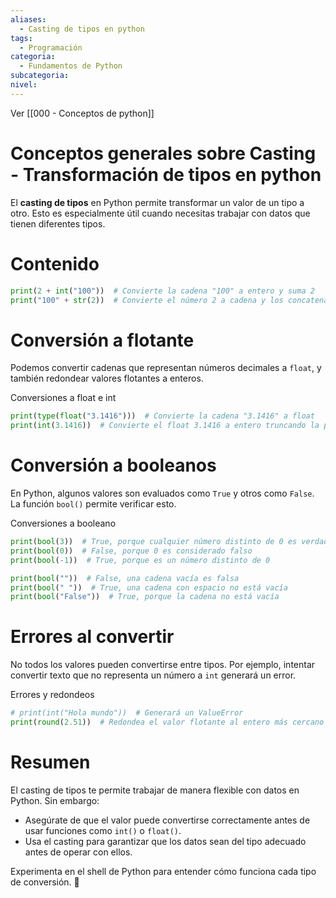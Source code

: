 ```yaml
---
aliases:
  - Casting de tipos en python
tags:
  - Programación
categoria:
  - Fundamentos de Python
subcategoria: 
nivel:
---
```


Ver [[000 - Conceptos de python]]

# Conceptos generales sobre  Casting - Transformación de tipos en python

El **casting de tipos** en Python permite transformar un valor de un tipo a otro. Esto es especialmente útil cuando necesitas trabajar con datos que tienen diferentes tipos.

# Contenido

```python
print(2 + int("100"))  # Convierte la cadena "100" a entero y suma 2
print("100" + str(2))  # Convierte el número 2 a cadena y los concatena: "1002"
```

# Conversión a flotante

Podemos convertir cadenas que representan números decimales a `float`, y también redondear valores flotantes a enteros.

Conversiones a float e int

```python
print(type(float("3.1416")))  # Convierte la cadena "3.1416" a float
print(int(3.1416))  # Convierte el float 3.1416 a entero truncando la parte decimal
```

# Conversión a booleanos

En Python, algunos valores son evaluados como `True` y otros como `False`. La función `bool()` permite verificar esto.

Conversiones a booleano

```python
print(bool(3))  # True, porque cualquier número distinto de 0 es verdadero
print(bool(0))  # False, porque 0 es considerado falso
print(bool(-1))  # True, porque es un número distinto de 0

print(bool(""))  # False, una cadena vacía es falsa
print(bool(" "))  # True, una cadena con espacio no está vacía
print(bool("False"))  # True, porque la cadena no está vacía
```

# Errores al convertir

No todos los valores pueden convertirse entre tipos. Por ejemplo, intentar convertir texto que no representa un número a `int` generará un error.

Errores y redondeos

```python
# print(int("Hola mundo"))  # Generará un ValueError
print(round(2.51))  # Redondea el valor flotante al entero más cercano
```

# Resumen

El casting de tipos te permite trabajar de manera flexible con datos en Python. Sin embargo:

- Asegúrate de que el valor puede convertirse correctamente antes de usar funciones como `int()` o `float()`.
- Usa el casting para garantizar que los datos sean del tipo adecuado antes de operar con ellos.

Experimenta en el shell de Python para entender cómo funciona cada tipo de conversión. 🚀






